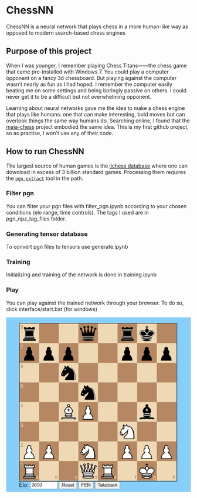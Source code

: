 # ChessNN

ChessNN is a neural network that plays chess in a more human-like way as opposed to modern search-based chess engines


## Purpose of this project 

When I was younger, I remember playing Chess Titans——the chess game that came pre-installed with Windows 7. You could play a computer opponent on a fancy 3d chessboard. But playing against the computer wasn't nearly as fun as I had hoped. I remember the computer easily beating me on some settings and being boringly passive on others. I could never get it to be a difficult but not overwhelming opponent.

Learning about neural networks gave me the idea to make a chess engine that plays like humans: one that can make interesting, bold moves but can overlook things the same way humans do. Searching online, I found that the [maia-chess](https://github.com/CSSLab/maia-chess/tree/3d1fa7512401a6792dc7e5cd21f52c684df55cc7) project embodied the same idea. This is my first github project, so as practise, I won't use any of their code. 


## How to run ChessNN

The largest source of human games is the [lichess database](https://database.lichess.org/) where one can download in excess of 3 billion standard games. Processing them requires the [`pgn-extract`](https://www.cs.kent.ac.uk/people/staff/djb/pgn-extract/) tool in the path.


### Filter pgn

You can filter your pgn files with filter_pgn.ipynb according to your chosen conditions (elo range, time controls). The tags I used are in pgn_npz_tag_files folder.

### Generating tensor database

To convert pgn files to tensors use generate.ipynb

### Training

Initializing and training of the network is done in training.ipynb

### Play

You can play against the trained network through your browser. To do so, click interface/start.bat (for windows)

![Alt Text](Animation.gif)